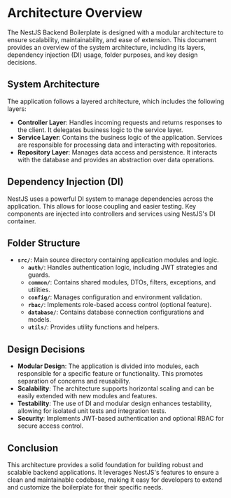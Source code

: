 # Architecture Overview

The NestJS Backend Boilerplate is designed with a modular architecture to ensure scalability, maintainability, and ease of extension. This document provides an overview of the system architecture, including its layers, dependency injection (DI) usage, folder purposes, and key design decisions.

## System Architecture

The application follows a layered architecture, which includes the following layers:

- **Controller Layer**: Handles incoming requests and returns responses to the client. It delegates business logic to the service layer.
- **Service Layer**: Contains the business logic of the application. Services are responsible for processing data and interacting with repositories.
- **Repository Layer**: Manages data access and persistence. It interacts with the database and provides an abstraction over data operations.

## Dependency Injection (DI)

NestJS uses a powerful DI system to manage dependencies across the application. This allows for loose coupling and easier testing. Key components are injected into controllers and services using NestJS's DI container.

## Folder Structure

- **`src/`**: Main source directory containing application modules and logic.
  - **`auth/`**: Handles authentication logic, including JWT strategies and guards.
  - **`common/`**: Contains shared modules, DTOs, filters, exceptions, and utilities.
  - **`config/`**: Manages configuration and environment validation.
  - **`rbac/`**: Implements role-based access control (optional feature).
  - **`database/`**: Contains database connection configurations and models.
  - **`utils/`**: Provides utility functions and helpers.

## Design Decisions

- **Modular Design**: The application is divided into modules, each responsible for a specific feature or functionality. This promotes separation of concerns and reusability.
- **Scalability**: The architecture supports horizontal scaling and can be easily extended with new modules and features.
- **Testability**: The use of DI and modular design enhances testability, allowing for isolated unit tests and integration tests.
- **Security**: Implements JWT-based authentication and optional RBAC for secure access control.

## Conclusion

This architecture provides a solid foundation for building robust and scalable backend applications. It leverages NestJS's features to ensure a clean and maintainable codebase, making it easy for developers to extend and customize the boilerplate for their specific needs.
